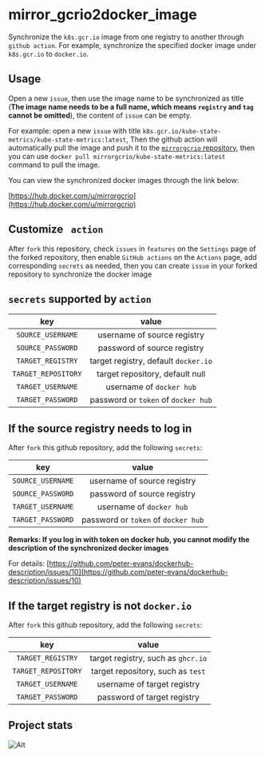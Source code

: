 # mirror_gcrio2docker_image




Synchronize the `k8s.gcr.io` image from one registry to another through `github action`. For example, synchronize the specified docker image under `k8s.gcr.io` to `docker.io`.

## Usage

Open a new `issue`, then use the image name to be synchronized as title (**The image name needs to be a full name, which means `registry` and `tag` cannot be omitted**), the content of `issue` can be empty.

For example: open a new `issue` with title `k8s.gcr.io/kube-state-metrics/kube-state-metrics:latest`, Then the github action will automatically pull the image and push it to the [`mirrorgcrio` repository](https://hub.docker.com/u/mirrorgcrio/), then you can use `docker pull mirrorgcrio/kube-state-metrics:latest` command to pull the image.

You can view the synchronized docker images through the link below:

[https://hub.docker.com/u/mirrorgcrio](https://hub.docker.com/u/mirrorgcrio)



## Customize ` action`

After `fork` this repository, check `issues` in `features` on the `Settings` page of the forked repository, then enable `GitHub actions` on the `Actions` page, add corresponding `secrets` as needed, then you can create `issue` in your forked repository to synchronize the docker image

## `secrets` supported by `action`

|         key         |                value                 |
| :-----------------: | :----------------------------------: |
|  `SOURCE_USERNAME`  |     username of source registry      |
|  `SOURCE_PASSWORD`  |     password of source registry      |
|  `TARGET_REGISTRY`  | target registry, default `docker.io` |
| `TARGET_REPOSITORY` |   target repository, default null    |
|  `TARGET_USERNAME`  |       username of `docker hub`       |
|  `TARGET_PASSWORD`  | password or `token` of `docker hub`  |

## If the source registry needs to log in

After `fork` this github repository, add the following `secrets`:

|        key        |                value                |
| :---------------: | :---------------------------------: |
| `SOURCE_USERNAME` |     username of source registry     |
| `SOURCE_PASSWORD` |     password of source registry     |
| `TARGET_USERNAME` |      username of `docker hub`       |
| `TARGET_PASSWORD` | password or `token` of `docker hub` |


**Remarks: If you log in with token on docker hub, you cannot modify the description of the synchronized docker images**

For details: [https://github.com/peter-evans/dockerhub-description/issues/10](https://github.com/peter-evans/dockerhub-description/issues/10)

## If the target registry is not `docker.io`

After `fork` this github repository, add the following `secrets`:

|         key         |               value                |
| :-----------------: | :--------------------------------: |
|  `TARGET_REGISTRY`  | target registry, such as `ghcr.io` |
| `TARGET_REPOSITORY` | target repository, such as `test`  |
|  `TARGET_USERNAME`  |    username of target registry     |
|  `TARGET_PASSWORD`  |    password of target registry     |

## Project stats

![Alt](https://repobeats.axiom.co/api/embed/11e8bb6f504f02fca58a38db2527c314b8a0b9c4.svg "Repobeats analytics image")
